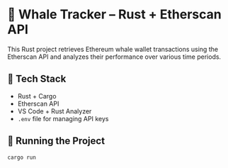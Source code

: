 # 🐋 Whale Tracker – Rust + Etherscan API

This Rust project retrieves Ethereum whale wallet transactions using the Etherscan API and analyzes their performance over various time periods.

## 🔧 Tech Stack

- Rust + Cargo
- Etherscan API
- VS Code + Rust Analyzer
- `.env` file for managing API keys

## 🚀 Running the Project

```bash
cargo run
